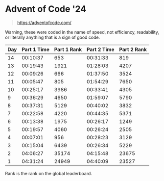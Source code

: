# Advent of Code '24

> https://adventofcode.com/

Warning, these were coded in the name of speed, not efficiency, readability, or literally anything that is a sign of good code.

| Day | Part 1 Time | Part 1 Rank | Part 2 Time | Part 2 Rank |
| --- | ----------- | ----------- | ----------- | ----------- |
|  14 | 00:10:37    |     653     | 00:31:33    |     819     |
|  13 | 00:19:43    |     1921    | 01:28:03    |     4207    |
|  12 | 00:09:26    |     666     | 01:37:50    |     3524    |
|  11 | 00:05:47    |     805     | 01:54:29    |     7650    |
|  10 | 00:25:17    |     3986    | 00:33:41    |     4305    |
|  9  | 00:36:29    |     4650    | 01:59:07    |     5790    |
|  8  | 00:37:31    |     5129    | 00:40:02    |     3832    |
|  7  | 00:22:58    |     4220    | 00:44:35    |     5371    |
|  6  | 00:13:38    |     1975    | 00:26:17    |     1249    |
|  5  | 00:19:57    |     4060    | 00:26:24    |     2505    |
|  4  | 00:07:01    |     956     | 00:28:23    |     3129    |
|  3  | 00:15:04    |     6439    | 00:26:34    |     5229    |
|  2  | 04:06:27    |    35174    | 04:15:48    |    23675    |
|  1  | 04:31:24    |    24949    | 04:40:09    |    23527    |

Rank is the rank on the global leaderboard.
